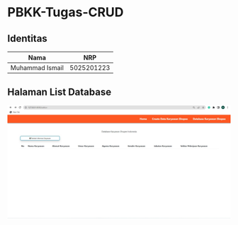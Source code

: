 # PBKK-Tugas-CRUD

## Identitas

|     Nama       |     NRP    |
| -------------- | ---------- |
|Muhammad Ismail | 5025201223 |

## Halaman List Database 

![List Data](https://github.com/mail2418/PBKK-Tugas-CRUD/blob/main/images/1.jpg)
